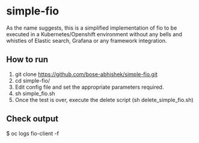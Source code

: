 # simple-fio
As the name suggests, this is a simplified implementation of fio to be executed in a Kubernetes/Openshift environment without any bells and whistles of Elastic search, Grafana or any framework integration. 

## How to run
1. git clone https://github.com/bose-abhishek/simple-fio.git
2. cd simple-fio/
3. Edit config file and set the appropriate parameters required.
4. sh simple_fio.sh
5. Once the test is over, execute the delete script (sh delete_simple_fio.sh)

## Check output
$ oc logs fio-client -f

